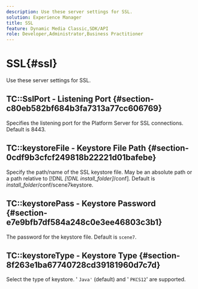 ```yaml
---
description: Use these server settings for SSL.
solution: Experience Manager
title: SSL
feature: Dynamic Media Classic,SDK/API
role: Developer,Administrator,Business Practitioner
---
```


# SSL{#ssl}

Use these server settings for SSL.

## TC::SslPort - Listening Port {#section-c80eb582bf684b3fa7313a77cc606769}

Specifies the listening port for the Platform Server for SSL connections. Default is 8443.

## TC::keystoreFile - Keystore File Path {#section-0cdf9b3cfcf249818b22221d01bafebe}

Specify the path/name of the SSL keystore file. May be an absolute path or a path relative to [!DNL *[!DNL install_folder]*/conf]. Default is *install_folder*/conf/scene7keystore.

## TC::keystorePass - Keystore Password {#section-e7e9bfb7df584a248c0e3ee46803c3b1}

The password for the keystore file. Default is `scene7`.

## TC::keystoreType - Keystore Type {#section-8f263e1ba67740728cd39181960d7c7d}

Select the type of keystore. ' `Java'` (default) and ' `PKCS12`' are supported. 
